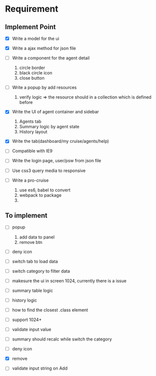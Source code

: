 # Requirement

## Implement Point

- [x] Write a model for the ui
- [x] Write a ajax method for json file
- [ ] Write a component for the agent detail
    1. circle border
    1. black circle icon
    1. close button

- [ ] Write a popup by add resources
    1. verify logic => the resource should in a collection which is defined before

- [x] Write the UI of agent container and sidebar
    1. Agents tab
    2. Summary logic by agent state
    3. History layout

- [x] Write the tab(dashboard/my cruise/agents/help)
- [ ] Compatible with IE9
- [ ] Write the login page, user/psw from json file
- [ ] Use css3 query media to responsive

- [ ] Write a pro-cruise
    1. use es6, babel to convert
    2. webpack to package
    3. 

## To implement

- [ ] popup
    1. add data to panel
    2. remove btn
- [ ] deny icon
- [ ] switch tab to load data
- [ ] switch category to filter data
- [ ] makesure the ui in screen 1024, currently there is a issue
- [ ] summary table logic
- [ ] history logic

- [ ] how to find the closest .class element
- [ ] support 1024+
- [ ] validate input value
- [ ] summary should recalc while switch the category

- [ ] deny icon
- [x] remove
- [ ] validate input string on Add

